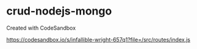 # crud-nodejs-mongo
Created with CodeSandbox

https://codesandbox.io/s/infallible-wright-657q1?file=/src/routes/index.js
